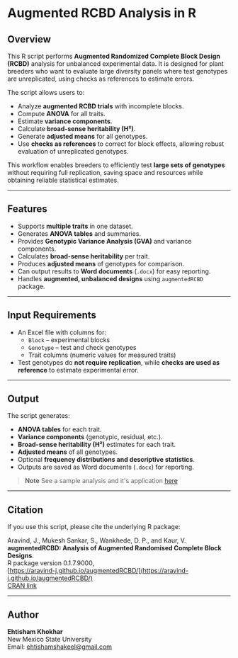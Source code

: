 # Augmented RCBD Analysis in R

## Overview
This R script performs **Augmented Randomized Complete Block Design (RCBD)** analysis for unbalanced experimental data. It is designed for plant breeders who want to evaluate large diversity panels where test genotypes are unreplicated, using checks as references to estimate errors.

The script allows users to:

- Analyze **augmented RCBD trials** with incomplete blocks.
- Compute **ANOVA** for all traits.
- Estimate **variance components**.
- Calculate **broad-sense heritability (H²)**.
- Generate **adjusted means** for all genotypes.
- Use **checks as references** to correct for block effects, allowing robust evaluation of unreplicated genotypes.

This workflow enables breeders to efficiently test **large sets of genotypes** without requiring full replication, saving space and resources while obtaining reliable statistical estimates.

---

## Features

- Supports **multiple traits** in one dataset.
- Generates **ANOVA tables** and summaries.
- Provides **Genotypic Variance Analysis (GVA)** and variance components.
- Calculates **broad-sense heritability** per trait.
- Produces **adjusted means** of genotypes for comparison.
- Can output results to **Word documents** (`.docx`) for easy reporting.
- Handles **augmented, unbalanced designs** using `augmentedRCBD` package.

---

## Input Requirements

- An Excel file with columns for:
  - `Block` – experimental blocks
  - `Genotype` – test and check genotypes
  - Trait columns (numeric values for measured traits)
- Test genotypes do **not require replication**, while **checks are used as reference** to estimate experimental error.

---

## Output

The script generates:

- **ANOVA tables** for each trait.
- **Variance components** (genotypic, residual, etc.).
- **Broad-sense heritability (H²)** estimates for each trait.
- **Adjusted means** of all genotypes.
- Optional **frequency distributions and descriptive statistics**.
- Outputs are saved as Word documents (`.docx`) for reporting.

> **Note** See a sample analysis and it's application [here](https://journals.ashs.org/view/journals/hortsci/57/12/article-p1507.xml)

---

## Citation

If you use this script, please cite the underlying R package:

Aravind, J., Mukesh Sankar, S., Wankhede, D. P., and Kaur, V.  
**augmentedRCBD: Analysis of Augmented Randomised Complete Block Designs**.  
R package version 0.1.7.9000,  
[https://aravind-j.github.io/augmentedRCBD/](https://aravind-j.github.io/augmentedRCBD/)  
[CRAN link](https://cran.r-project.org/package=augmentedRCBD)

---

## Author

**Ehtisham Khokhar**  
New Mexico State University  
Email: ehtishamshakeel@gmail.com 

